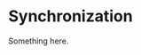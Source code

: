 [title]: # (Synchronization)
[tags]: # (XXX)
[priority]: # (3834)
# Synchronization
Something here.
